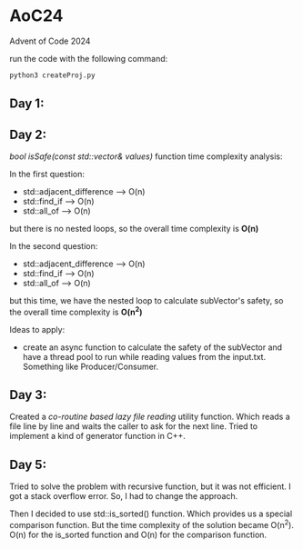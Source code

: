 # AoC24
Advent of Code 2024 


run the code with the following command: 
```bash
python3 createProj.py
```
## Day 1: 

## Day 2: 
_bool isSafe(const std::vector<int>& values)_ function time complexity analysis:

In the first question: 

- std::adjacent_difference --> O(n)
- std::find_if --> O(n)
- std::all_of --> O(n)

but there is no nested loops, so the overall time complexity is **O(n)**

In the second question:

- std::adjacent_difference --> O(n)
- std::find_if --> O(n)
- std::all_of --> O(n)

but this time, we have the nested loop to calculate subVector's safety, so the overall time complexity is **O(n<sup>2</sup>)**

Ideas to apply: 
- create an async function to calculate the safety of the subVector and have a 
thread pool to run while reading values from the input.txt. Something like Producer/Consumer. 

## Day 3:

Created a _co-routine based lazy file reading_ utility function. 
Which reads a file line by line and waits the caller to ask for the next line.
Tried to implement a kind of generator function in C++.

## Day 5: 
Tried to solve the problem with recursive function, but it was not efficient. I got 
a stack overflow error. So, I had to change the approach. 

Then I decided to use std::is_sorted() function. Which provides us a special comparison function.
But the time complexity of the solution became O(n<sup>2</sup>).
O(n) for the is_sorted function and O(n) for the comparison function.
